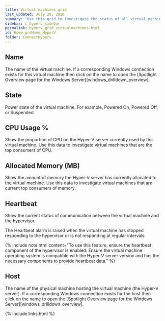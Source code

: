 ```yaml
---
title: Virtual machines grid
last_updated: July 29, 2016
summary: "Use this grid to investigate the status of all virtual machines on the Hyper-V server."
sidebar: c_hyperv_sidebar
permalink: hyperv_grid_virtualmachines.html
id: Home.grdHome_HyperV
folder: ConnectHyperv
---
```



## Name

The name of the virtual machine. If a corresponding Windows connection exists for this virtual machine then click on the name to open the [Spotlight Overview page for the Windows Server][windows_drilldown_overview].

## State

Power state of the virtual machine. For example, Powered On, Powered Off, or Suspended.

## CPU Usage %

Show the proportion of CPU on the Hyper-V server currently used by this virtual machine. Use this data to investigate virtual machines that are the top consumers of CPU.

## Allocated Memory (MB)

Show the amount of memory the Hyper-V server has currently allocated to the virtual machine. Use this data to investigate virtual machines that are current top consumers of memory.

## Heartbeat

Show the current status of communication between the virtual machine and the hypervisor.

The Heartbeat alarm is raised when the virtual machine has stopped responding to the hypervisor or is not responding at regular intervals.

{% include note.html content="To use this feature, ensure the heartbeat component of the hypervisor is enabled. Ensure the virtual machine operating system is compatible with the Hyper-V server version and has the necessary components to provide heartbeat data." %}


## Host

The name of the physical machine hosting the virtual machine (the Hyper-V server). If a corresponding Windows connection exists for the host then click on the name to open the [Spotlight Overview page for the Windows Server][windows_drilldown_overview].


{% include links.html %}
